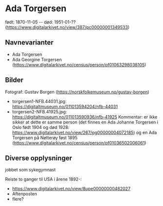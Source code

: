 # Ada Torgersen

født: 1870-11-05 -- død: 1951-01-?? (https://www.digitalarkivet.no/view/387/pc00000001349533) 

## Navnevarianter
- Ada Torgersen
- Ada Georgine Torgersen (https://www.digitalarkivet.no/census/person/pf01063298038105)

## Bilder
Fotograf: Gustav Borgen (https://norskfolkemuseum.no/gustav-borgen)
* torgersen1-NFB.44031.jpg: https://digitaltmuseum.no/011013594204/nfb-44031
* torgersen2-NFB.41925.jpg: https://digitaltmuseum.no/011013590936/nfb-41925
Kommentar: er ikke sikker at dette er samme person (det finnes en Ada Johanne Torgersen i Oslo født 1904 og død 1928: https://www.digitalarkivet.no/view/267/pg00000004072185) og en Ada Torgersen på Nøtterøy føst 1895 (https://www.digitalarkivet.no/census/person/pf01036502006061)

## Diverse opplysninger
jobbet som sykegymnast

Reiste to ganger til USA i årene 1892-:
- https://www.digitalarkivet.no/view/8upe00000000482027
- Aftenposten
- flere?

